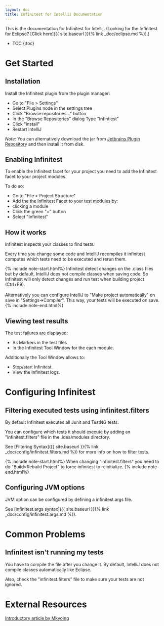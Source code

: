```yaml
---
layout: doc
title: Infinitest for IntelliJ Documentation
---
```



This is the documentation for Infinitest for Intellij. (Looking for the Infinitest for Eclipse? [Click here]({{ site.baseurl }}{% link _doc/eclipse.md %}).)

* TOC
{:toc}

# Get Started
## Installation

Install the Infinitest plugin from the plugin manager:
* Go to "File > Settings"
* Select Plugins node in the settings tree
* Click "Browse repositories..." button 
* In the "Browse Repositories" dialog Type "Infintiest" 
* Click "install"
* Restart IntelliJ

*Note:*
You can alternatively download the jar from [Jetbrains Plugin Repository](https://plugins.jetbrains.com/plugin/3146-infinitest) and then install it from disk.

## Enabling Infinitest

To enable the Infinitest facet for your project you need to add the Infinitest facet to your project modules.

To do so:
* Go to "File > Project Structure"
* Add the the Infinitest Facet to your test modules by:
 * clicking a module
 * Click the green "+" button
 * Select "Infinitest"

## How it works

Infinitest inspects your classes to find tests.

Every time you change some code and IntelliJ recompiles it infinitest computes which tests need to be executed and rerun them. 


{% include note-start.html%}
Infinitest detect changes on the .class files but by default, IntelliJ does not compile classes when saving code.
So Infinitest will only detect changes and run test when building project (Ctrl+F9). 
<br><br>
Alternatively you can configure IntelliJ to "Make project automatically" on save in "Settings->Compiler". This way, your tests will be executed on save.
{% include note-end.html%}

## Viewing test results

The test failures are displayed:
* As Markers in the test files
* In the Infinitest Tool Window for the each module.

Additionally the Tool Window allows to:
* Stop/start Infinitest.
* View the Infinitest logs.

# Configuring Infinitest

## Filtering executed tests using infinitest.filters

By default Infinitest executes all Junit and TestNG tests.

You can configure which tests it should execute by adding an "infinitest.filters" file in the .idea/modules directory.

See [Filtering Syntax]({{ site.baseurl }}{% link _doc/config/infinitest.filters.md %}) for more info on how to filter tests.

{% include note-start.html%}
When changing "infinitest.filters" you need to do "Build>Rebuild Project" to force infinitest to reinitialize.
{% include note-end.html%}

## Configuring JVM options

JVM option can be configured by defining a infinitest.args file.

See [infinitest.args syntax]({{ site.baseurl }}{% link _doc/config/infinitest.args.md %}).

# Common Problems

## Infinitest isn't running my tests

You have to compile the file after you change it. By default, IntelliJ does not compile classes automatically like Eclipse. 

Also, check the "infinitest.filters" file to make sure your tests are not ignored.

# External Resources

[Introductory article by Mkyoing](https://www.mkyong.com/intellij/intellij-infinitest-continuous-testing/)

